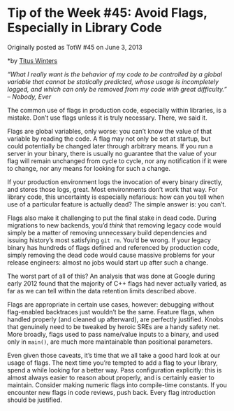 # Tip of the Week #45: Avoid Flags, Especially in Library Code

Originally posted as TotW #45 on June 3, 2013

*by [Titus Winters](mailto:titus@google.com)

*“What I really want is the behavior of my code to be controlled by a global variable that cannot be statically predicted, whose usage is incompletely logged, and which can only be removed from my code with great difficulty.” – Nobody, Ever*

The common use of flags in production code, especially within libraries, is a mistake. Don’t use flags unless it is truly necessary. There, we said it.

Flags are global variables, only worse: you can’t know the value of that variable by reading the code. A flag may not only be set at startup, but could potentially be changed later through arbitrary means. If you run a server in your binary, there is usually no guarantee that the value of your flag will remain unchanged from cycle to cycle, nor any notification if it were to change, nor any means for looking for such a change.

If your production environment logs the invocation of every binary directly, and stores those logs, great. Most environments don’t work that way. For library code, this uncertainty is especially nefarious: how can you tell when use of a particular feature is actually dead? The simple answer is: you can’t.

Flags also make it challenging to put the final stake in dead code. During migrations to new backends, you’d *think* that removing legacy code would simply be a matter of removing unnecessary build dependencies and issuing history’s most satisfying `git rm`. You’d be wrong. If your legacy binary has hundreds of flags defined and referenced by production code, simply removing the dead code would cause massive problems for your release engineers: almost no jobs would start up after such a change.

The worst part of all of this? An analysis that was done at Google during early 2012 found that the majority of C++ flags had never actually varied, as far as we can tell within the data retention limits described above.

Flags are appropriate in certain use cases, however: debugging without flag-enabled backtraces just wouldn’t be the same. Feature flags, when handled properly (and cleaned up afterward), are perfectly justified. Knobs that genuinely need to be tweaked by heroic SREs are a handy safety net. More broadly, flags used to pass name/value inputs to a binary, and used only in `main()`, are much more maintainable than positional parameters.

Even given those caveats, it’s time that we all take a good hard look at our usage of flags. The next time you’re tempted to add a flag to your library, spend a while looking for a better way. Pass configuration explicitly: this is almost always easier to reason about properly, and is certainly easier to maintain. Consider making numeric flags into compile-time constants. If you encounter new flags in code reviews, push back. Every flag introduction should be justified.